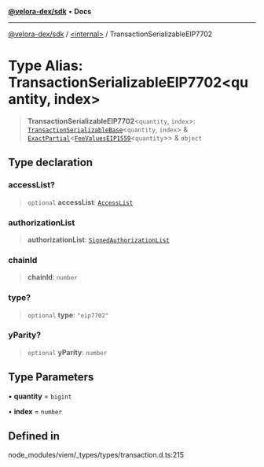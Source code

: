 [**@velora-dex/sdk**](../../README.md) • **Docs**

***

[@velora-dex/sdk](../../globals.md) / [\<internal\>](../README.md) / TransactionSerializableEIP7702

# Type Alias: TransactionSerializableEIP7702\<quantity, index\>

> **TransactionSerializableEIP7702**\<`quantity`, `index`\>: [`TransactionSerializableBase`](TransactionSerializableBase.md)\<`quantity`, `index`\> & [`ExactPartial`](ExactPartial.md)\<[`FeeValuesEIP1559`](FeeValuesEIP1559.md)\<`quantity`\>\> & `object`

## Type declaration

### accessList?

> `optional` **accessList**: [`AccessList`](AccessList.md)

### authorizationList

> **authorizationList**: [`SignedAuthorizationList`](SignedAuthorizationList.md)

### chainId

> **chainId**: `number`

### type?

> `optional` **type**: `"eip7702"`

### yParity?

> `optional` **yParity**: `number`

## Type Parameters

• **quantity** = `bigint`

• **index** = `number`

## Defined in

node\_modules/viem/\_types/types/transaction.d.ts:215
